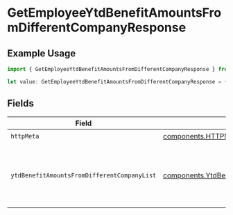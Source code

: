 # GetEmployeeYtdBenefitAmountsFromDifferentCompanyResponse

## Example Usage

```typescript
import { GetEmployeeYtdBenefitAmountsFromDifferentCompanyResponse } from "@gusto/embedded-api/models/operations/getemployeeytdbenefitamountsfromdifferentcompany.js";

let value: GetEmployeeYtdBenefitAmountsFromDifferentCompanyResponse = {};
```

## Fields

| Field                                                                                                                  | Type                                                                                                                   | Required                                                                                                               | Description                                                                                                            |
| ---------------------------------------------------------------------------------------------------------------------- | ---------------------------------------------------------------------------------------------------------------------- | ---------------------------------------------------------------------------------------------------------------------- | ---------------------------------------------------------------------------------------------------------------------- |
| `httpMeta`                                                                                                             | [components.HTTPMetadata](../../models/components/httpmetadata.md)                                                     | :heavy_check_mark:                                                                                                     | N/A                                                                                                                    |
| `ytdBenefitAmountsFromDifferentCompanyList`                                                                            | [components.YtdBenefitAmountsFromDifferentCompany](../../models/components/ytdbenefitamountsfromdifferentcompany.md)[] | :heavy_minus_sign:                                                                                                     | List of Ytd Benefit Amounts From Different Company List                                                                |
